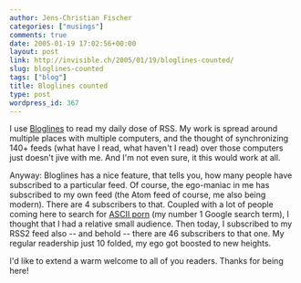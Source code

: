 ```yaml
---
author: Jens-Christian Fischer
categories: ["musings"]
comments: true
date: 2005-01-19 17:02:56+00:00
layout: post
link: http://invisible.ch/2005/01/19/bloglines-counted/
slug: bloglines-counted
tags: ["blog"]
title: Bloglines counted
type: post
wordpress_id: 367
---
```


I use [Bloglines][1] to read my daily dose of RSS. My work is spread around multiple places with multiple computers, and the thought of synchronizing 140+ feeds (what have I read, what haven't I read) over those computers just doesn't jive with me. And I'm not even sure, it this would work at all.

Anyway: Bloglines has a nice feature, that tells you, how many people have subscribed to a particular feed. Of course, the ego-maniac in me has subscribed to my own feed (the Atom feed of course, me also being modern). There are 4 subscribers to that. Coupled with a lot of people coming here to search for [ASCII porn][2] (my number 1 Google search term), I thought that I had a relative small audience. Then today, I subscribed to my RSS2 feed also -- and behold -- there are 46 subscribers to that one. My regular readership just 10 folded, my ego got boosted to new heights.

I'd like to extend a warm welcome to all of you readers. Thanks for being here!


[1]: http://www.bloglines.com
[2]: /archives/000115.html
